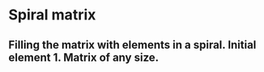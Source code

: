 # Spiral matrix
## Filling the matrix with elements in a spiral. Initial element **1**. Matrix of any size.